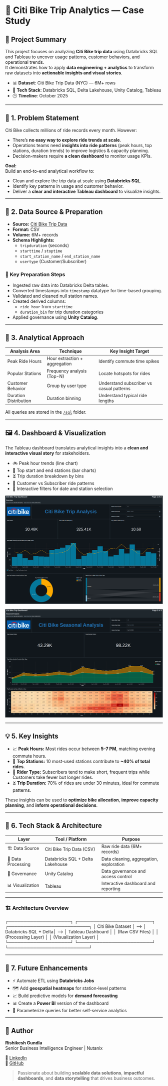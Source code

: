 # 🧭 Citi Bike Trip Analytics — Case Study

## 📌 Project Summary
This project focuses on analyzing **Citi Bike trip data** using Databricks SQL and Tableau to uncover usage patterns, customer behaviors, and operational trends.  
It demonstrates how to apply **data engineering + analytics** to transform raw datasets into **actionable insights and visual stories**.

- 📊 **Dataset**: Citi Bike Trip Data (NYC) — 6M+ rows
- 🧰 **Tech Stack**: Databricks SQL, Delta Lakehouse, Unity Catalog, Tableau
- 🕒 **Timeline**: October 2025

---

## 🧠 1. Problem Statement
Citi Bike collects millions of ride records every month. However:
- There’s **no easy way to explore ride trends at scale**.
- Operations teams need **insights into ride patterns** (peak hours, top stations, duration trends) to improve logistics & capacity planning.
- Decision-makers require **a clean dashboard** to monitor usage KPIs.

**Goal:**  
Build an end-to-end analytical workflow to:
- Clean and explore the trip data at scale using **Databricks SQL**.  
- Identify key patterns in usage and customer behavior.  
- Deliver a **clear and interactive Tableau dashboard** to visualize insights.

---

## 🧱 2. Data Source & Preparation
- **Source:** [Citi Bike Trip Data](https://citibikenyc.com/system-data)
- **Format:** CSV
- **Volume:** 6M+ records
- **Schema Highlights:**  
  - `tripduration` (seconds)  
  - `starttime` / `stoptime`  
  - `start_station_name` / `end_station_name`  
  - `usertype` (Customer/Subscriber)

### 🧼 Key Preparation Steps
- Ingested raw data into Databricks Delta tables.
- Converted timestamps into `timestamp` datatype for time-based grouping.
- Validated and cleaned null station names.
- Created derived columns:
  - `ride_hour` from `starttime`
  - `duration_bin` for trip duration categories
- Applied governance using **Unity Catalog**.

---

## 🧮 3. Analytical Approach

| Analysis Area              | Technique                                    | Key Insight Target                                       |
|----------------------------|----------------------------------------------|---------------------------------------------------------|
| Peak Ride Hours            | Hour extraction + aggregation               | Identify commute time spikes                            |
| Popular Stations           | Frequency analysis (Top-N)                   | Locate hotspots for rides                               |
| Customer Behavior          | Group by user type                          | Understand subscriber vs casual patterns                 |
| Duration Distribution      | Duration binning                            | Understand typical ride lengths                          |

All queries are stored in the [`/sql`](../sql/QUERIES_INDEX.md) folder.

---

## 🖼️ 4. Dashboard & Visualization

The Tableau dashboard translates analytical insights into a **clean and interactive visual story** for stakeholders.

- 🚲 Peak hour trends (line chart)
- 🧭 Top start and end stations (bar charts)
- ⏳ Trip duration breakdown by bins
- 👤 Customer vs Subscriber ride patterns
- 📅 Interactive filters for date and station selection

![Dashboard Preview](./assets/Screenshot%202025-10-21%20132530.png)

![Dashboard Preview](./assets/Screenshot%202025-10-21%20132555.png)

---

## 💡 5. Key Insights

- 📈 **Peak Hours:** Most rides occur between **5–7 PM**, matching evening commute hours.  
- 🚉 **Top Stations:** 10 most-used stations contribute to **~40% of total rides**.  
- 👤 **Rider Type:** Subscribers tend to make short, frequent trips while Customers take fewer but longer rides.  
- ⏳ **Trip Duration:** 70% of rides are under 30 minutes, ideal for commute patterns.

These insights can be used to **optimize bike allocation**, **improve capacity planning**, and **inform operational decisions**.

---

## 🧰 6. Tech Stack & Architecture

| Layer                | Tool / Platform             | Purpose                                               |
|----------------------|-----------------------------|--------------------------------------------------------|
| 🏗️ Data Source         | Citi Bike Trip Data (CSV)    | Raw ride data (6M+ records)                             |
| 🧠 Data Processing     | Databricks SQL + Delta Lakehouse | Data cleaning, aggregation, exploration             |
| 🔐 Governance         | Unity Catalog               | Data governance and access control                      |
| 📊 Visualization      | Tableau                     | Interactive dashboard and reporting                     |

---

### 🏗️ Architecture Overview

┌────────────────────┐ ┌────────────────────────┐ ┌──────────────────────────┐
│ Citi Bike Dataset │ --> │ Databricks SQL + Delta│ --> │ Tableau Dashboard │
│ (Raw CSV Files) │ │ (Processing Layer) │ │ (Visualization Layer) │
└────────────────────┘ └────────────────────────┘ └──────────────────────────┘

---

## 🚀 7. Future Enhancements

- ⚡ Automate ETL using **Databricks Jobs**  
- 🗺️ Add **geospatial heatmaps** for station-level patterns  
- 📈 Build predictive models for **demand forecasting**  
- 📊 Create a **Power BI** version of the dashboard  
- 🧭 Parameterize queries for better self-service analytics

---

## 👤 Author

**Rishikesh Gundla**  
Senior Business Intelligence Engineer | Nutanix  

📎 [LinkedIn](https://www.linkedin.com/in/rishikeshgundla)  
🐙 [GitHub](https://github.com/rishikeshgundla)

> Passionate about building **scalable data solutions**, **impactful dashboards**, and **data storytelling** that drives business outcomes.
